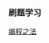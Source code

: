### 刷题学习
[编程之法](https://github.com/csbwang/The-Art-Of-Programming-By-July/blob/master/ebook/zh/Readme.md)




